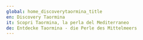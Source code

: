 ```yaml
---
global: home_discoverytaormina_title
en: Discovery Taormina
it: Scopri Taormina, la perla del Mediterraneo
de: Entdecke Taormina - die Perle des Mittelmeers
---
```

